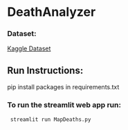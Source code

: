 # DeathAnalyzer
### Dataset:
 [Kaggle Dataset](https://www.kaggle.com/datasets/iamsouravbanerjee/cause-of-deaths-around-the-world) 
## Run Instructions:

pip install packages in requirements.txt

### To run the streamlit web app run:

<code> streamlit run MapDeaths.py </code>
